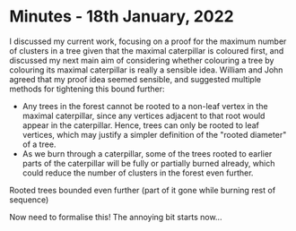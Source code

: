 # Minutes - 18th January, 2022

I discussed my current work, focusing on a proof for the maximum number of clusters in a tree given that the maximal caterpillar is coloured first, and discussed my next main aim of considering whether colouring a tree by colouring its maximal caterpillar is really a sensible idea. William and John agreed that my proof idea seemed sensible, and suggested multiple methods for tightening this bound further:

* Any trees in the forest cannot be rooted to a non-leaf vertex in the maximal caterpillar, since any vertices adjacent to that root would appear in the caterpillar. Hence, trees can only be rooted to leaf vertices, which may justify a simpler definition of the "rooted diameter" of a tree.
* As we burn through a caterpillar, some of the trees rooted to earlier parts of the caterpillar will be fully or partially burned already, which could reduce the number of clusters in the forest even further.

Rooted trees bounded even further (part of it gone while burning rest of sequence)

Now need to formalise this! The annoying bit starts now...

